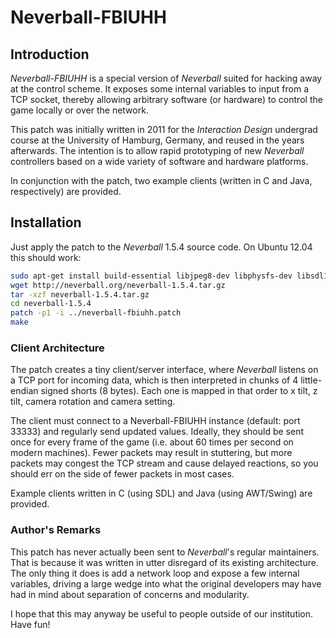 # Neverball-FBIUHH

## Introduction

*Neverball-FBIUHH* is a special version of *Neverball* suited for hacking away
at the control scheme. It exposes some internal variables to input from a TCP
socket, thereby allowing arbitrary software (or hardware) to control the game
locally or over the network.

This patch was initially written in 2011 for the *Interaction Design* undergrad
course at the University of Hamburg, Germany, and reused in the years
afterwards. The intention is to allow rapid prototyping of new *Neverball*
controllers based on a wide variety of software and hardware platforms.

In conjunction with the patch, two example clients (written in C and Java,
respectively) are provided.

## Installation

Just apply the patch to the *Neverball* 1.5.4 source code. On Ubuntu 12.04 this
should work:

```bash
sudo apt-get install build-essential libjpeg8-dev libphysfs-dev libsdl1.2-dev libsdl-ttf2.0-dev libvorbis-dev gettext
wget http://neverball.org/neverball-1.5.4.tar.gz
tar -xzf neverball-1.5.4.tar.gz
cd neverball-1.5.4
patch -p1 -i ../neverball-fbiuhh.patch
make
```

### Client Architecture

The patch creates a tiny client/server interface, where *Neverball* listens on
a TCP port for incoming data, which is then interpreted in chunks of 4
little-endian signed shorts (8 bytes). Each one is mapped in that order to x
tilt, z tilt, camera rotation and camera setting.

The client must connect to a Neverball-FBIUHH instance (default: port 33333)
and regularly send updated values. Ideally, they should be sent once for every
frame of the game (i.e. about 60 times per second on modern machines). Fewer
packets may result in stuttering, but more packets may congest the TCP stream
and cause delayed reactions, so you should err on the side of fewer packets in
most cases.

Example clients written in C (using SDL) and Java (using AWT/Swing) are
provided.

### Author's Remarks

This patch has never actually been sent to *Neverball*'s regular maintainers.
That is because it was written in utter disregard of its existing architecture.
The only thing it does is add a network loop and expose a few internal
variables, driving a large wedge into what the original developers may have had
in mind about separation of concerns and modularity.

I hope that this may anyway be useful to people outside of our institution.
Have fun!
